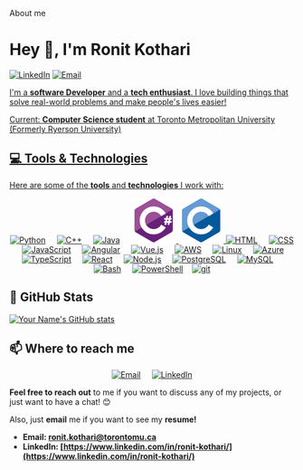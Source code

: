  About me


<p align="center">

 # Hey 👋, I'm **Ronit Kothari** 
 
 <a href="https://www.linkedin.com/in/ronit-kothari/"><img src="https://img.shields.io/badge/LinkedIn-blue?style=flat-square&logo=Linkedin&logoColor=white&link=https://www.linkedin.com/in/ronit-kothari/" alt="LinkedIn"></a> <a href="mailto:ronit.kothari@torontomu.ca"><img src="https://img.shields.io/badge/-Email-red?style=flat-square&logo=Gmail&logoColor=white" alt="Email">




I'm a **software Developer** and a **tech enthusiast**. I love building things that solve real-world problems and make people's lives easier!

 
 Current: **Computer Science student** at Toronto Metropolitan University (Formerly Ryerson University)

  
## 💻 Tools & Technologies

Here are some of the **tools** and **technologies** I work with:

<p align="center">
  <a href="https://www.python.org/"><img src="https://img.icons8.com/color/96/000000/python.png" alt="Python" width="80" height="80"/></a>&nbsp;&nbsp;&nbsp;&nbsp;
  <a href="https://www.cplusplus.com/"><img src="https://img.icons8.com/color/96/000000/c-plus-plus-logo.png" alt="C++" width="80" height="80"/></a>&nbsp;&nbsp;&nbsp;&nbsp;
  <a href="https://www.java.com/"><img src="https://img.icons8.com/color/96/000000/java-coffee-cup-logo.png" alt="Java" width="80" height="80"/></a>&nbsp;&nbsp;&nbsp;&nbsp;
  <a href="https://www.csharp.net/" target="_blank"> <img src="https://raw.githubusercontent.com/devicons/devicon/master/icons/csharp/csharp-original.svg" alt="csharp" width="80" height="80"/> </a> 
  <a href="https://www.cprogramming.com/" target="_blank"> <img src="https://raw.githubusercontent.com/devicons/devicon/master/icons/c/c-original.svg" alt="c" width="80" height="80"/> </a>
  <a href="https://www.w3.org/html/"><img src="https://img.icons8.com/color/96/000000/html-5.png" alt="HTML" width="80" height="80"/></a>&nbsp;&nbsp;&nbsp;&nbsp;
  <a href="https://www.w3schools.com/css/"><img src="https://img.icons8.com/color/96/000000/css3.png" alt="CSS" width="80" height="80"/></a>&nbsp;&nbsp;&nbsp;&nbsp;
  <a href="https://developer.mozilla.org/en-US/docs/Web/JavaScript"><img src="https://img.icons8.com/color/96/000000/javascript.png" alt="JavaScript" width="80" height="80"/></a>&nbsp;&nbsp;&nbsp;&nbsp;
  <a href="https://angular.io/"><img src="https://img.icons8.com/color/96/000000/angularjs.png" alt="Angular" width="80" height="80"/></a>&nbsp;&nbsp;&nbsp;&nbsp;
  <a href="https://vuejs.org/"><img src="https://img.icons8.com/color/96/000000/vue-js.png" alt="Vue.js" width="80" height="80"/></a>&nbsp;&nbsp;&nbsp;&nbsp;
  <a href="https://aws.amazon.com/"><img src="https://img.icons8.com/color/96/000000/amazon-web-services.png" alt="AWS" width="80" height="80"/></a>&nbsp;&nbsp;&nbsp;&nbsp;
  <a href="https://www.linux.org/"><img src="https://img.icons8.com/color/96/000000/linux.png" alt="Linux" width="80" height="80"/></a>&nbsp;&nbsp;&nbsp;&nbsp;
  <a href="https://azure.microsoft.com/"><img src="https://img.icons8.com/color/96/000000/azure-1.png" alt="Azure" width="80" height="80"/></a>&nbsp;&nbsp;&nbsp;&nbsp;
  <a href="https://www.typescriptlang.org/"><img src="https://img.icons8.com/color/96/000000/typescript.png" alt="TypeScript" width="80" height="80"/></a>&nbsp;&nbsp;&nbsp;&nbsp;
  <a href="https://reactjs.org/"><img src="https://img.icons8.com/color/96/000000/react-native.png" alt="React" width="80" height="80"/></a>&nbsp;&nbsp;&nbsp;&nbsp;
  <a href="https://nodejs.org/"><img src="https://img.icons8.com/color/96/000000/nodejs.png" alt="Node.js" width="80" height="80"/></a>&nbsp;&nbsp;&nbsp;&nbsp;
  <a href="https://www.postgresql.org/"><img src="https://img.icons8.com/color/96/000000/postgreesql.png" alt="PostgreSQL" width="80" height="80"/></a>&nbsp;&nbsp;&nbsp;&nbsp;
  <a href="https://www.mysql.com/"><img src="https://img.icons8.com/color/96/000000/mysql-logo.png" alt="MySQL" width="80" height="80"/></a>&nbsp;&nbsp;&nbsp;&nbsp;
  <a href="https://www.gnu.org/software/bash/"><img src="https://img.icons8.com/plasticine/100/000000/bash.png" alt="Bash" width="80" height="80"/></a>&nbsp;&nbsp;&nbsp;&nbsp;
  <a href="https://docs.microsoft.com/en-us/powershell/"><img src="https://img.icons8.com/color/96/000000/powershell.png" alt="PowerShell" width="80" height="80"/></a>&nbsp;&nbsp;&nbsp
 <a href="https://git-scm.com/" target="_blank"> <img src="https://www.vectorlogo.zone/logos/git-scm/git-scm-icon.svg" alt="git" width="80" height="80"/> </a> 


<p align="center">
  
  
 


## 🌟 GitHub Stats

[![Your Name's GitHub stats](https://github-readme-stats.vercel.app/api?username=ronitkothari&count_private=true&show_icons=true&theme=dracula)](https://github.com/anuraghazra/github-readme-stats)


## 📫 Where to reach me

<p align="center">
  <a href="mailto:ronit.kothari@torontomu.ca"><img src="https://img.icons8.com/color/96/000000/gmail-new.png" alt="Email" width="80" height="80"/></a>&nbsp;&nbsp;&nbsp;&nbsp;
  <a href="https://www.linkedin.com/in/ronit-kothari/"><img src="https://img.icons8.com/color/96/000000/linkedin.png" alt="LinkedIn" width="80" height="80"/></a>
</p>


**Feel free to reach out** to me if you want to discuss any of my projects, or just want to have a chat! 😊



Also, just **email** me if you want to see my **resume!**


- **Email: ronit.kothari@torontomu.ca**
- **LinkedIn: [https://www.linkedin.com/in/ronit-kothari/](https://www.linkedin.com/in/ronit-kothari/)**




                  
